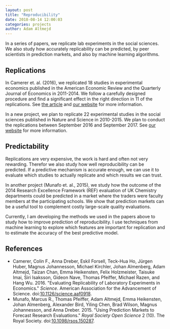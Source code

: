 ```yaml
---
layout: post
title: "Reproducibility"
date: 2018-08-14 12:00:03
categories: projects
author: Adam Altmejd
---
```


In a series of papers, we replicate lab experiments in the social sciences. We also study how accurately replicability can be predicted, by peer scientists in prediction markets, and also by machine learning algorithms.

## Replications
In Camerer et. al. (2016), we replicated 18 studies in experimental economics published in the American Economic Review and the Quarterly Journal of Economics in 2011-2014. We follow a carefully designed procedure and find a significant effect in the right direction in 11 of the replications. See [the article](http://science.sciencemag.org/content/early/2016/03/02/science.aaf0918) and [our website](http://experimentaleconreplications.com) for more information.

In a new project, we plan to replicate 22 experimental studies in the social sciences published in Nature and Science in 2010-2015. We plan to conduct the replications between September 2016 and September 2017. See [our website](http://socialsciencesreplicationproject.com) for more information.

## Predictability
Replications are very expensive, the work is hard and often not very rewarding. Therefor we also study how well reproducibility can be predicted. If a predictive mechanism is accurate enough, we can use it to evaluate which studies to actually replicate and which results we can trust.

In another project (Munafo et. al., 2015), we study how the outcome of the 2014 Research Excellence Framework (REF) evaluation of UK Chemistry departments could be predicted in a market where the traders were faculty members at the participating schools. We show that prediction markets can be a useful tool to complement costly large-scale quality evaluations.

Currently, I am developing the methods we used in the papers above to study how to improve prediction of reproducibility. I use techniques from machine learning to explore which features are important for replication and to estimate the accuracy of the best predictive model.

## References

*   Camerer, Colin F., Anna Dreber, Eskil Forsell, Teck-Hua Ho, Jürgen Huber, Magnus Johannesson, Michael Kirchler, Johan Almenberg, Adam Altmejd, Taizan Chan, Emma Heikensten, Felix Holzmeister, Taisuke Imai, Siri Isaksson, Gideon Nave, Thomas Pfeiffer, Michael Razen, and Hang Wu. 2016. "Evaluating Replicability of Laboratory Experiments in Economics." *Science*. American Association for the Advancement of Science. doi:[10.1126/science.aaf0918](https://doi.org/10.1126/science.aaf0918).
*   Munafo, Marcus R., Thomas Pfeiffer, Adam Altmejd, Emma Heikensten, Johan Almenberg, Alexander Bird, Yiling Chen, Brad Wilson, Magnus Johannesson, and Anna Dreber. 2015. "Using Prediction Markets to Forecast Research Evaluations." *Royal Society Open Science* 2 (10). The Royal Society. doi:[10.1098/rsos.150287](https://doi.org/10.1098/rsos.150287).
